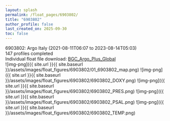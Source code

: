 ```yaml
---
layout: splash
permalink: /float_pages/6903802/
title: "6903802"
author_profile: false
last_created_on: 2025-09-30
toc: false
---
```

 
6903802: Argo Italy (2021-08-11T06:07 to 2023-08-14T05:03)\
147 profiles completed\
Individual float file download: [BGC_Argo_Plus_Global](https://ftp.soest.hawaii.edu/bgc_argo_plus/Individual_Floats/outliers_removed/6903802_Sprof_processed.nc)\
![img-png]({{ site.url }}{{ site.baseurl }}/assets/images/float_figures/6903802/01_6903802_map.png)
![img-png]({{ site.url }}{{ site.baseurl }}/assets/images/float_figures/6903802/6903802_DOXY.png)
![img-png]({{ site.url }}{{ site.baseurl }}/assets/images/float_figures/6903802/6903802_PRES.png)
![img-png]({{ site.url }}{{ site.baseurl }}/assets/images/float_figures/6903802/6903802_PSAL.png)
![img-png]({{ site.url }}{{ site.baseurl }}/assets/images/float_figures/6903802/6903802_TEMP.png)
